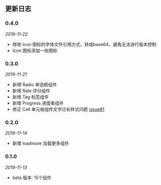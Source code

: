 ## 更新日志

### 0.4.0

*2019-11-22*

- 修改 Icon 图标的字体文件引用方式，转成base64，避免无法进行版本控制
- Icon 图标添加一些图标

### 0.3.0

*2019-11-21*

- 新增 Radio 单选框组件
- 新增 Rate 评分组件
- 新增 Tag 标签组件
- 新增 Progress 进度条组件
- 修正 Cell 单元格组件文字过长样式问题 [issue#1](https://git.jd.com/FTF/jmd-vapp/issues/1)

### 0.2.0

*2019-11-14*

- 新增 loadmore 加载更多组件

### 0.1.0

*2019-11-13*

- beta 版本: 15个组件
